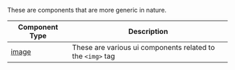 These are components that are more generic in nature.

| Component Type | Description |
| -------------- | ----------- |
[image](./image/README.md) | These are various ui components related to the `<img>` tag